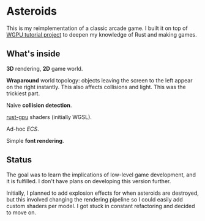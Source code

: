 # Asteroids

This is my reimplementation of a classic arcade game. I built it on top of [WGPU tutorial project](https://sotrh.github.io/learn-wgpu/) to deepen my knowledge of Rust and making games.

## What's inside

**3D** rendering, **2D** game world.

**Wraparound** world topology: objects leaving the screen to the left appear on the right instantly. This also affects collisions and light. This was the trickiest part.

Naive **collision detection**.

[rust-gpu](https://github.com/EmbarkStudios/rust-gpu) shaders (initially WGSL).

Ad-hoc *ECS*.

Simple **font rendering**.

## Status

The goal was to learn the implications of low-level game development, and it is fulfilled. I don't have plans on developing this version further.

Initially, I planned to add explosion effects for when asteroids are destroyed, but this involved changing the rendering pipeline so I could easily add custom shaders per model. I got stuck in constant refactoring and decided to move on.